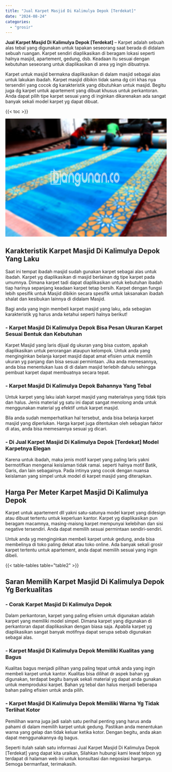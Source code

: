 ```yaml
---
title: "Jual Karpet Masjid Di Kalimulya Depok [Terdekat]"
date: "2024-08-24"
categories: 
  - "grosir"
---
```


**Jual Karpet Masjid Di Kalimulya Depok \[Terdekat\]** – Karpet adalah sebuah alas tebal yang digunakan untuk tapakan seseorang saat berada di didalam sebuah ruangan. Karpet sendiri diaplikasikan di beragam lokasi seperti halnya masjid, apartement, gedung, dsb. Keadaan itu sesuai dengan kebutuhan seseorang untuk diaplikasikan di area yg ingin dibuatnya.

Karpet untuk masjid bermakna diaplikasikan di dalam masjid sebagai alas untuk lakukan ibadah. Karpet masjid dibikin tidak sama dg ciri khas nya tersendiri yang cocok dg karakteristik yang dibutuhkan untuk masjid. Begitu juga dg karpet untuk apartement yang dibuat khusus untuk perkantoran. Anda dapat pilih tipe karpet sesuai yang di inginkan dikarenakan ada sangat banyak sekali model karpet yg dapat dibuat.

{{< toc >}}

![Jual Karpet Masjid Di Kalimulya Depok [Terdekat]](/images/grosir-karpet-murah-32.png)

## Karakteristik Karpet Masjid Di Kalimulya Depok Yang Laku

Saat ini tempat ibadah masjid sudah gunakan karpet sebagai alas untuk ibadah. Karpet yg diaplikasikan di masjid berlainan dg tipe karpet pada umumnya. Dimana karpet tadi dapat diaplikasikan untuk kebutuhan ibadah tiap harinya sepanjang keadaan karpet tetap bersih. Karpet dengan fungsi lebih spesifik untuk Masjid dibikin secara spesifik untuk laksanakan ibadah shalat dan kesibukan lainnya di didalam Masjid.

Bagi anda yang ingin membeli karpet masjid yang laku, ada sebagian karakteristik yg harus anda ketahui seperti halnya berikut!

### \- Karpet Masjid Di Kalimulya Depok Bisa Pesan Ukuran Karpet Sesuai Bentuk dan Kebutuhan

Karpet Masjid yang laris dijual dg ukuran yang bisa custom, apakah diaplikasikan untuk perorangan ataupun kelompok. Untuk anda yang menginginkan belanja karpet masjid dapat amat efisien untuk memliih ukuran yg panjang dan bisa sesuai permintaan. Jika anda memesannya, anda bisa menentukan luas di di dalam masjid terlebih dahulu sehingga pembuat karpet dapat membuatnya secara tepat.

### \- Karpet Masjid Di Kalimulya Depok Bahannya Yang Tebal

Untuk karpet yang laku ialah karpet masjid yang materialnya yang tidak tipis dan halus. Jenis material yg satu ini dapat sangat menolong anda untuk menggunakan material yg efektif untuk karpet masjid.

Bila anda sudah memperhatikan hal tersebut, anda bisa belanja karpet masjid yang diperlukan. Harga karpet juga ditentukan oleh sebagian faktor di atas, anda bisa memesannya sesuai yg dicari.

### \- Di Jual Karpet Masjid Di Kalimulya Depok \[Terdekat\] Model Karpetnya Elegan

Karena untuk ibadah, maka jenis motif karpet yang paling laris yakni bermotifkan mengenai keislaman tidak ramai. seperti halnya motif Batik, Garis, dan lain sebagainya. Pada intinya yang cocok dengan nuansa keislaman yang simpel untuk model di karpet masjid yang diterapkan.

## Harga Per Meter Karpet Masjid Di Kalimulya Depok

Karpet untuk apartement dll yakni satu-satunya model karpet yang didesign atau dibuat tertentu untuk keperluan kantor. Karpet yg diaplikasikan pun beragam macamnya, masing-maisng karpet mempunyai kelebihan dan sisi negative tersendiri. Anda dapat memilih sesuai permintaan sendiri-sendiri.

Untuk anda yg menginginkan membeli karpet untuk gedung, anda bisa membelinya di toko paling dekat atau toko online. Ada banyak sekali grosir karpet tertentu untuk apartement, anda dapat memilih sesuai yang ingin dibeli.

{{< table-tables table="table2" >}}

## Saran Memilih Karpet Masjid Di Kalimulya Depok Yg Berkualitas

### \- Corak Karpet Masjid Di Kalimulya Depok

Dalam perkantoran, karpet yang paling efisien untuk digunakan adalah karpet yang memiliki model simpel. Dimana karpet yang digunakan di perkantoran dapat diaplikasikan dengan biasa saja. Apabila karpet yg diaplikasikan sangat banyak motifnya dapat serupa sebab digunakan sebagai alas.

### \- Karpet Masjid Di Kalimulya Depok Memiliki Kualitas yang Bagus

Kualitas bagus menjadi pilihan yang paling tepat untuk anda yang ingin membeli karpet untuk kantor. Kualitas bisa dilihat dr aspek bahan yg digunakan, terdapat begitu banyak sekali material yg dapat anda gunakan untuk memproduksi karpet. Bahan yg tebal dan halus menjadi beberapa bahan paling efisien untuk anda pilih.

### \- Karpet Masjid Di Kalimulya Depok Memiliki Warna Yg Tidak Terlihat Kotor

Pemilihan warna juga jadi salah satu perihal penting yang harus anda pahami di dalam memilih karpet untuk gedung. Pastikan anda menentukan warna yang gelap dan tidak keluar ketika kotor. Dengan begitu, anda akan dapat menggunakannya dg bagus.

Seperti itulah salah satu informasi Jual Karpet Masjid Di Kalimulya Depok \[Terdekat\] yang dapat kita uraikan, Silahkan hubungi kami lewat telpon yg terdapat di halaman web ini untuk konsultasi dan negosiasi harganya. Semoga bermanfaat, terimakasih.
